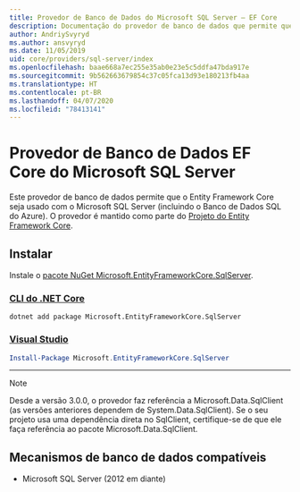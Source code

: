 ```yaml
---
title: Provedor de Banco de Dados do Microsoft SQL Server – EF Core
description: Documentação do provedor de banco de dados que permite que o Entity Framework Core seja usado com o Microsoft SQL Server
author: AndriySvyryd
ms.author: ansvyryd
ms.date: 11/05/2019
uid: core/providers/sql-server/index
ms.openlocfilehash: baae668a7ec255e35ab0e23e5c5ddfa47bda917e
ms.sourcegitcommit: 9b562663679854c37c05fca13d93e180213fb4aa
ms.translationtype: HT
ms.contentlocale: pt-BR
ms.lasthandoff: 04/07/2020
ms.locfileid: "78413141"
---
```

# <a name="microsoft-sql-server-ef-core-database-provider"></a>Provedor de Banco de Dados EF Core do Microsoft SQL Server

Este provedor de banco de dados permite que o Entity Framework Core seja usado com o Microsoft SQL Server (incluindo o Banco de Dados SQL do Azure). O provedor é mantido como parte do [Projeto do Entity Framework Core](https://github.com/aspnet/EntityFrameworkCore).

## <a name="install"></a>Instalar

Instale o [pacote NuGet Microsoft.EntityFrameworkCore.SqlServer](https://www.nuget.org/packages/Microsoft.EntityFrameworkCore.SqlServer/).

### <a name="net-core-cli"></a>[CLI do .NET Core](#tab/dotnet-core-cli)

```dotnetcli
dotnet add package Microsoft.EntityFrameworkCore.SqlServer
```

### <a name="visual-studio"></a>[Visual Studio](#tab/vs)

``` powershell
Install-Package Microsoft.EntityFrameworkCore.SqlServer
```

***

> [!NOTE]
> Desde a versão 3.0.0, o provedor faz referência a Microsoft.Data.SqlClient (as versões anteriores dependem de System.Data.SqlClient). Se o seu projeto usa uma dependência direta no SqlClient, certifique-se de que ele faça referência ao pacote Microsoft.Data.SqlClient.

## <a name="supported-database-engines"></a>Mecanismos de banco de dados compatíveis

* Microsoft SQL Server (2012 em diante)
